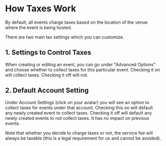 # How Taxes Work

By default, all events charge taxes based on the location of the venue where the event is being hosted.

There are two main tax settings which you can customize. 

## 1. Settings to Control Taxes

When creating or editing an event, you can go under "Advanced Options" and choose whether to collect
taxes for this particular event. Checking it on will collect taxes. Checking it off will not.

## 2. Default Account Setting

Under Account Settings (click on your avatar) you will see an option to collect taxes for events
under that account. Checking this on will default any newly created event to collect taxes. Checking it
off will default any newly created events to not collect taxes. It has no impact on previous events.

Note that whether you decide to charge taxes or not, the service fee will always be taxable 
(this is a legal requirement for us and cannot be avoided).